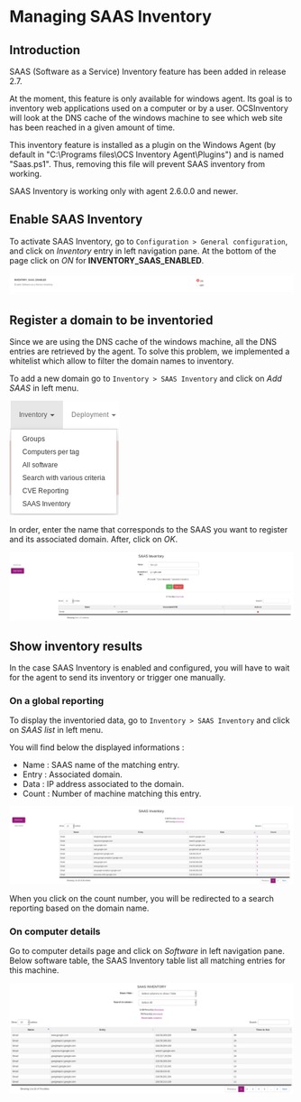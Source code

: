 # Managing SAAS Inventory

## Introduction

SAAS (Software as a Service) Inventory feature has been added in release 2.7.

At the moment, this feature is only available for windows agent. Its goal is to inventory web applications used on a computer or by a user. OCSInventory will look at the DNS cache of the windows machine to see which web site has been reached in a given amount of time. 

This inventory feature is installed as a plugin on the Windows Agent (by default in "C:\Programs files\OCS Inventory Agent\Plugins") and is named "Saas.ps1". Thus, removing this file will prevent SAAS inventory from working.

SAAS Inventory is working only with agent 2.6.0.0 and newer.

## Enable SAAS Inventory 

To activate SAAS Inventory, go to ```Configuration > General configuration```, and click on _Inventory_ entry in left navigation pane. At the bottom of the page click on _ON_ for **INVENTORY_SAAS_ENABLED**.

![saas enabled](../../img/server/reports/SAAS_activate.png)

## Register a domain to be inventoried

Since we are using the DNS cache of the windows machine, all the DNS entries are retrieved by the agent. To solve this problem, we implemented a whitelist which allow to filter the domain names to inventory.

To add a new domain go to ```Inventory > SAAS Inventory``` and click on _Add SAAS_ in left menu.

![saas menu](../../img/server/reports/SAAS_menu.png)

In order, enter the name that corresponds to the SAAS you want to register and its associated domain. After, click on _OK_.   

![saas register](../../img/server/reports/SAAS_add.png)


## Show inventory results

In the case SAAS Inventory is enabled and configured, you will have to wait for the agent to send its inventory or trigger one manually.

### On a global reporting

To display the inventoried data, go to ```Inventory > SAAS Inventory``` and click on _SAAS list_ in left menu.

You will find below the displayed informations :

+ Name : SAAS name of the matching entry.
+ Entry : Associated domain.
+ Data : IP address associated to the domain.
+ Count : Number of machine matching this entry.

![saas list](../../img/server/reports/SAAS_list_all.png)

When you click on the count number, you will be redirected to a search reporting based on the domain name.

### On computer details

Go to computer details page and click on _Software_ in left navigation pane. Below software table, the SAAS Inventory table list all matching entries for this machine.

![saas computer details](../../img/server/reports/SAAS_computer_detail.png)
